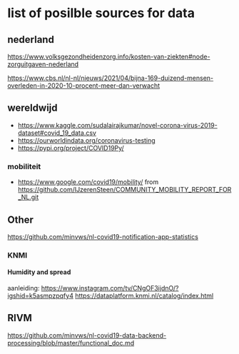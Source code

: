 # list of posilble sources for data

## nederland
https://www.volksgezondheidenzorg.info/kosten-van-ziekten#node-zorguitgaven-nederland

https://www.cbs.nl/nl-nl/nieuws/2021/04/bijna-169-duizend-mensen-overleden-in-2020-10-procent-meer-dan-verwacht

## wereldwijd
- https://www.kaggle.com/sudalairajkumar/novel-corona-virus-2019-dataset#covid_19_data.csv
- https://ourworldindata.org/coronavirus-testing
- https://pypi.org/project/COVID19Py/

### mobiliteit 
- https://www.google.com/covid19/mobility/ from https://github.com/IJzerenSteen/COMMUNITY_MOBILITY_REPORT_FOR_NL.git

## Other
https://github.com/minvws/nl-covid19-notification-app-statistics

### KNMI
#### Humidity and spread
aanleiding: https://www.instagram.com/tv/CNgOF3ijdnO/?igshid=k5asmpzpqfy4
https://dataplatform.knmi.nl/catalog/index.html


## RIVM
https://github.com/minvws/nl-covid19-data-backend-processing/blob/master/functional_doc.md